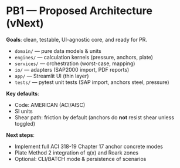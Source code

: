 # PB1 — Proposed Architecture (vNext)

**Goals**: clean, testable, UI-agnostic core, and ready for PR.

- `domain/` — pure data models & units
- `engines/` — calculation kernels (pressure, anchors, plate)
- `services/` — orchestration (worst-case, mapping)
- `io/` — adapters (SAP2000 import, PDF reports)
- `app/` — Streamlit UI (thin layer)
- `tests/` — pytest unit tests (SAP import, anchors steel, pressure)

**Key defaults**:
- Code: AMERICAN (ACI/AISC)
- SI units
- Shear path: friction by default (anchors do **not** resist shear unless toggled)

**Next steps**:
- Implement full ACI 318-19 Chapter 17 anchor concrete modes
- Plate Method 2 integration of q(x) and Roark zones
- Optional: CLI/BATCH mode & persistence of scenarios